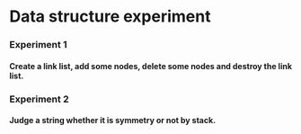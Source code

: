 # Data structure experiment
### Experiment 1
#### Create a link list, add some nodes, delete some nodes and destroy the link list.

### Experiment 2
#### Judge a string whether it is symmetry or not by stack.
